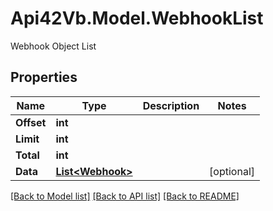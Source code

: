 # Api42Vb.Model.WebhookList
Webhook Object List

## Properties

Name | Type | Description | Notes
------------ | ------------- | ------------- | -------------
**Offset** | **int** |  | 
**Limit** | **int** |  | 
**Total** | **int** |  | 
**Data** | [**List&lt;Webhook&gt;**](Webhook.md) |  | [optional] 

[[Back to Model list]](../README.md#documentation-for-models) [[Back to API list]](../README.md#documentation-for-api-endpoints) [[Back to README]](../README.md)

